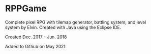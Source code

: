 # RPPGame

Complete pixel RPG with tilemap generator, battling system, and level system by Elvin. Created with Java using the Eclipse IDE.

Created Dec. 2017 - Jun. 2018

Added to Github on May 2021
